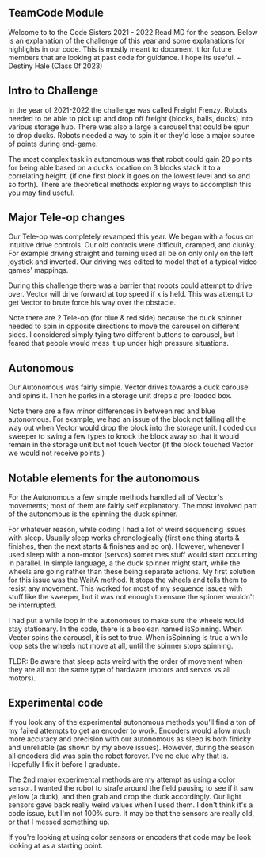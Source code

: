 ## TeamCode Module
Welcome to to the Code Sisters 2021 - 2022 Read MD for the season. Below is an explanation of the
challenge of this year and some explanations for highlights in our code. This is mostly meant to 
document it for future members that are looking at past code for guidance. I hope its useful.
~ Destiny Hale (Class 0f 2023)



## Intro to Challenge 
In the year of 2021-2022 the challenge was called Freight Frenzy. Robots needed to be able to pick 
up and drop off freight (blocks, balls, ducks) into various storage hub. There was also a large a 
carousel that could be spun to drop ducks. Robots needed a way to spin it or they'd lose a major 
source of points during end-game.

The most complex task in autonomous was that robot could gain 20 points for being able based on a 
ducks location on 3 blocks stack it to a correlating height. (if one first block it goes on the 
lowest level and so and so forth). There are theoretical methods exploring ways to accomplish this
you may find useful.

## Major Tele-op changes
Our Tele-op was completely revamped this year. We began with a focus on intuitive drive controls. 
Our old controls were difficult, cramped, and clunky. For example driving straight and turning used 
all be on only only on the left joystick and inverted. Our driving was edited to model that of a 
typical video games' mappings. 

During this challenge there was a barrier that robots could attempt to drive over. Vector will
drive forward at top speed if x is held. This was attempt to get Vector to brute force his way over
the obstacle.

Note there are 2 Tele-op (for blue & red side) because the duck spinner needed to spin in opposite 
directions to move the carousel on different sides. I considered simply tying two different buttons 
to carousel, but I feared that people would mess it up under high pressure situations. 


## Autonomous
Our Autonomous was fairly simple. Vector drives towards a duck carousel and spins it. Then he parks
in a storage unit drops a pre-loaded box. 

Note there are a few minor differences in between red and blue autonomous. For example, we had an 
issue of the block not falling all the way out when Vector would drop the block into the storage 
unit. I coded our sweeper to swing a few types to knock the block away so that it would remain in 
the storage unit but not touch Vector (if the block touched Vector we would not receive points.)

## Notable elements for the autonomous
For the Autonomous a few simple methods handled all of Vector's movements; most of them are fairly 
self explanatory. The most involved part of the autonomous is the spinning the duck spinner. 

For whatever reason, while coding I had a lot of weird sequencing issues with sleep. Usually sleep
works chronologically (first one thing starts & finishes, then the next starts & finishes and so on).
However, whenever I used sleep with a non-motor (servos) sometimes stuff would start occurring in 
parallel. In simple language, a the duck spinner might start, while the wheels are going rather than 
these being separate actions. My first solution for this issue was the WaitA method. It stops the 
wheels and tells them to resist any movement. This worked for most of my sequence issues with stuff
like the sweeper, but it was not enough to ensure the spinner wouldn't be interrupted. 

I had put a while loop in the autonomous to make sure the wheels would stay stationary. In the code,
there is a boolean named isSpinning. When Vector spins the carousel, it is set to true. When 
isSpinning is true a while loop sets the wheels not move at all, until the spinner stops spinning.

TLDR: Be aware that sleep acts weird with the order of movement when they are all not the same type
of hardware (motors and servos vs all motors).

## Experimental code
If you look any of the experimental autonomous methods you'll find a ton of my failed attempts to
get an encoder to work. Encoders would allow much more accuracy and precision with our autonomous
as sleep is both finicky and unreliable (as shown by my above issues). However, during the season 
all encoders did was spin the robot forever. I've no clue why that is. Hopefully I fix it before I
graduate.

The 2nd major experimental methods are my attempt as using a color sensor. I wanted the robot to 
strafe around the field pausing to see if it saw yellow (a duck), and then grab and drop the duck 
accordingly. Our light sensors gave back really weird values when I used them. I don't think it's a 
code issue, but I'm not 100% sure. It may be that the sensors are really old, or that I messed 
something up. 

If you're looking at using color sensors or encoders that code may be look looking at as a starting
point.